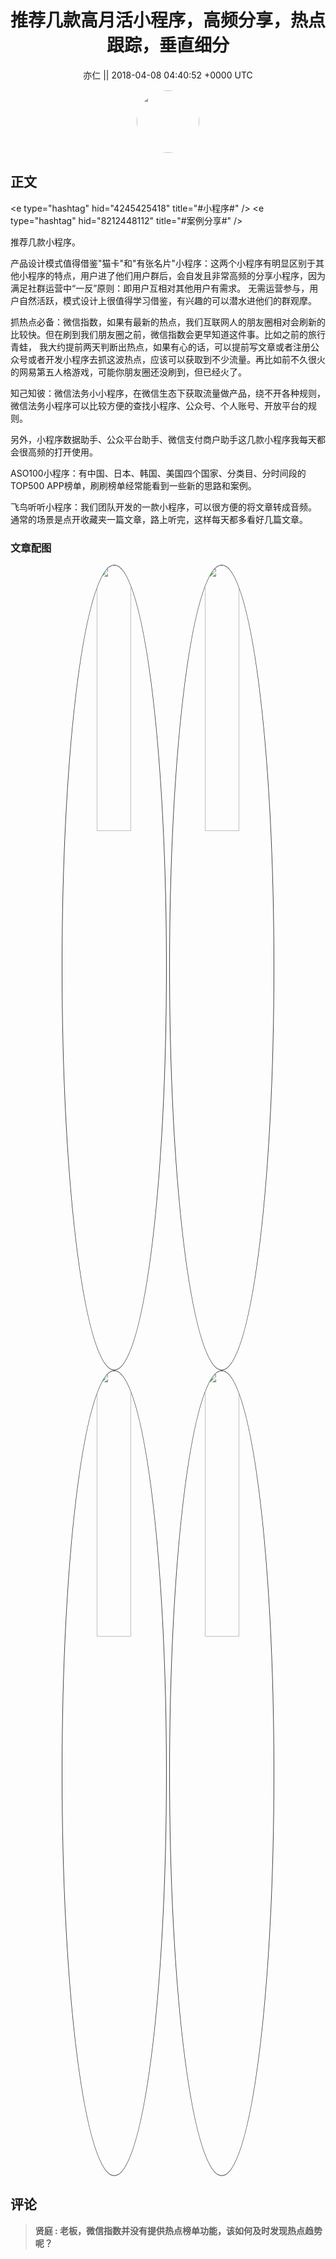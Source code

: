 <h1 align="center">推荐几款高月活小程序，高频分享，热点跟踪，垂直细分</h1>




<p align="center">
    <a>亦仁 || 2018-04-08 04:40:52 &#43;0000 UTC</a>
</p>

<div align="center">
    <img src="https://images.zsxq.com/Fn3NQqCN8nuGF86yZPXSbEsl0mb3?e=1590940799&amp;token=kIxbL07-8jAj8w1n4s9zv64FuZZNEATmlU_Vm6zD:pfbNc8W3hS0oYG_hyXXh_rHMHuc=" width="100" height="100" style="border:1px solid;border-radius:50%; color:#ffffff"/>
</div>




## 正文

<div>
&lt;e type=&#34;hashtag&#34; hid=&#34;4245425418&#34; title=&#34;#小程序#&#34; /&gt;   &lt;e type=&#34;hashtag&#34; hid=&#34;8212448112&#34; title=&#34;#案例分享#&#34; /&gt;   

推荐几款小程序。 

产品设计模式值得借鉴&#34;猫卡&#34;和&#34;有张名片&#34;小程序：这两个小程序有明显区别于其他小程序的特点，用户进了他们用户群后，会自发且非常高频的分享小程序，因为满足社群运营中“一反”原则：即用户互相对其他用户有需求。 无需运营参与，用户自然活跃，模式设计上很值得学习借鉴，有兴趣的可以潜水进他们的群观摩。

抓热点必备：微信指数，如果有最新的热点，我们互联网人的朋友圈相对会刷新的比较快。但在刷到我们朋友圈之前，微信指数会更早知道这件事。比如之前的旅行青蛙， 我大约提前两天判断出热点，如果有心的话，可以提前写文章或者注册公众号或者开发小程序去抓这波热点，应该可以获取到不少流量。再比如前不久很火的网易第五人格游戏，可能你朋友圈还没刷到，但已经火了。 

知己知彼：微信法务小小程序，在微信生态下获取流量做产品，绕不开各种规则，微信法务小程序可以比较方便的查找小程序、公众号、个人账号、开放平台的规则。

另外，小程序数据助手、公众平台助手、微信支付商户助手这几款小程序我每天都会很高频的打开使用。 

ASO100小程序：有中国、日本、韩国、美国四个国家、分类目、分时间段的TOP500 APP榜单，刷刷榜单经常能看到一些新的思路和案例。

飞鸟听听小程序：我们团队开发的一款小程序，可以很方便的将文章转成音频。 通常的场景是点开收藏夹一篇文章，路上听完，这样每天都多看好几篇文章。
</div>

### 文章配图

<div class="image" align="center">

<img src="https://images.zsxq.com/FhvH8MyHyrfVbqN9zlWBAcgS5vnV?imageMogr2/auto-orient/thumbnail/800x/format/jpg/blur/1x0/quality/75&amp;e=1590940799&amp;token=kIxbL07-8jAj8w1n4s9zv64FuZZNEATmlU_Vm6zD:3H9ymgPcIIL0Jg13gAzf9rpI3nM=" width="33%" height="33%" style="border:1px solid;border-radius:50%; color:#3c3f41"/>

<img src="https://images.zsxq.com/FpC6ADuH33w1cAjPJt5NayP6UnRC?imageMogr2/auto-orient/thumbnail/800x/format/jpg/blur/1x0/quality/75&amp;e=1590940799&amp;token=kIxbL07-8jAj8w1n4s9zv64FuZZNEATmlU_Vm6zD:X63mZaT85YNcln9AXfd5d6VVrpE=" width="33%" height="33%" style="border:1px solid;border-radius:50%; color:#3c3f41"/>

<img src="https://images.zsxq.com/Fjjrk6bZt3RH_OnC0W_QsFgPAOwC?imageMogr2/auto-orient/thumbnail/800x/format/jpg/blur/1x0/quality/75&amp;e=1590940799&amp;token=kIxbL07-8jAj8w1n4s9zv64FuZZNEATmlU_Vm6zD:iBQXGqD7b1Dkscktd4ZLVSgyI6A=" width="33%" height="33%" style="border:1px solid;border-radius:50%; color:#3c3f41"/>

<img src="https://images.zsxq.com/FqHUF4gn2w2zzfxoqM4SbpplPfX0?imageMogr2/auto-orient/thumbnail/800x/format/jpg/blur/1x0/quality/75&amp;e=1590940799&amp;token=kIxbL07-8jAj8w1n4s9zv64FuZZNEATmlU_Vm6zD:WZzsnQJGOSsvZJH9IVLjoCu8Uh8=" width="33%" height="33%" style="border:1px solid;border-radius:50%; color:#3c3f41"/>

</div>


## 评论

<div align="left">
<div>

<blockquote >
<span> <strong>贤庭 : 老板，微信指数并没有提供热点榜单功能，该如何及时发现热点趋势呢？ </strong></span>
</blockquote>

</div>
</div>